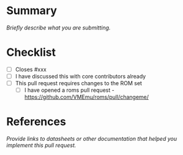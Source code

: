 Summary
=======
_Briefly describe what you are submitting._

Checklist
=========
* [ ] Closes #xxx
* [ ] I have discussed this with core contributors already
* [ ] This pull request requires changes to the ROM set
  * [ ] I have opened a roms pull request - https://github.com/VMEmu/roms/pull/changeme/

References
==========
_Provide links to datasheets or other documentation that helped you implement this pull request._

